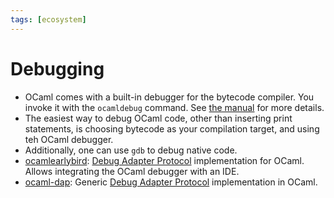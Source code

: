 ```yaml
---
tags: [ecosystem]
---
```


# Debugging
* OCaml comes with a built-in debugger for the bytecode compiler.
You invoke it with the `ocamldebug` command.
See [the manual](https://caml.inria.fr/pub/docs/manual-ocaml/debugger.html) for more details.
* The easiest way to debug OCaml code, other than inserting print statements,
is choosing bytecode as your compilation target, and using teh OCaml debugger.
* Additionally, one can use `gdb` to debug native code.
* [ocamlearlybird](https://github.com/hackwaly/ocamlearlybird):
[Debug Adapter Protocol](https://microsoft.github.io/debug-adapter-protocol/)
implementation for OCaml.
Allows integrating the OCaml debugger with an IDE.
* [ocaml-dap](https://github.com/hackwaly/ocaml-dap):
Generic [Debug Adapter Protocol](https://microsoft.github.io/debug-adapter-protocol/)
implementation in OCaml.


